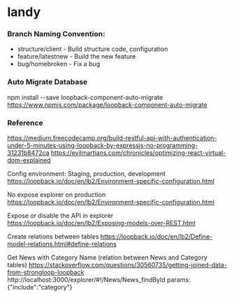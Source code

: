 # landy

### Branch Naming Convention:
- structure/client - Build structure code, configuration
- feature/latestnew - Build the new feature
- bug/homebroken - Fix a bug

### Auto Migrate Database
npm install --save loopback-component-auto-migrate
https://www.npmjs.com/package/loopback-component-auto-migrate


### Reference
https://medium.freecodecamp.org/build-restful-api-with-authentication-under-5-minutes-using-loopback-by-expressjs-no-programming-31231b8472ca
https://evilmartians.com/chronicles/optimizing-react-virtual-dom-explained

Config environment: Staging, production, development
https://loopback.io/doc/en/lb2/Environment-specific-configuration.html

No expose explorer on production
https://loopback.io/doc/en/lb2/Environment-specific-configuration.html

Expose or disable the API in explorer
https://loopback.io/doc/en/lb2/Exposing-models-over-REST.html​

Create relations between tables
https://loopback.io/doc/en/lb2/Define-model-relations.html#define-relations

Get News with Category Name (relation between News and Category tables)
https://stackoverflow.com/questions/30560735/getting-joined-data-from-strongloop-loopback
http://localhost:3000/explorer/#!/News/News_findById
params:
{"include":"category"}